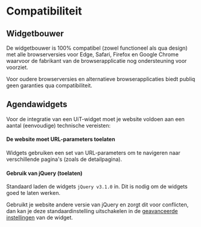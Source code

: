 # Compatibiliteit

## Widgetbouwer

De widgetbouwer is 100% compatibel (zowel functioneel als qua design) met alle browserversies voor Edge, Safari, Firefox en Google Chrome waarvoor de fabrikant van de browserapplicatie nog ondersteuning voor voorziet.

Voor oudere browserversies en alternatieve browserapplicaties biedt publiq geen garanties qua compatibiliteit.

## Agendawidgets

Voor de integratie van een UiT-widget moet je website voldoen aan een aantal (eenvoudige) technische vereisten:

#### De website moet URL-parameters toelaten

Widgets gebruiken een set van URL-parameters om te navigeren naar verschillende pagina's (zoals de detailpagina).

#### Gebruik van jQuery (toelaten)

Standaard laden de widgets `jQuery v3.1.0` in. Dit is nodig om de widgets goed te laten werken.

Gebruikt je website andere versie van jQuery en zorgt dit voor conflicten, dan kan je deze standaardinstelling uitschakelen in de  [geavanceerde instellingen](./geavanceerde-instellingen.md#jquery-niet-inladen) van de widget.
